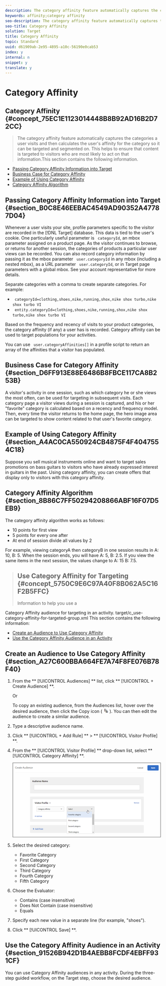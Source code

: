 ```yaml
---
description: The category affinity feature automatically captures the categories a user visits and then calculates the user's affinity for the category so it can be targeted and segmented on. This helps to ensure that content is targeted to visitors who are most likely to act on that information.
keywords: affinity;category affinity
seo-description: The category affinity feature automatically captures the categories a user visits and then calculates the user's affinity for the category so it can be targeted and segmented on. This helps to ensure that content is targeted to visitors who are most likely to act on that information.
seo-title: Category Affinity
solution: Target
title: Category Affinity
topic: Standard
uuid: d61909ab-2e95-4895-a10c-56190e0cab53
index: y
internal: n
snippet: y
translate: y
---
```


# Category Affinity

## Category Affinity {#concept_75EC1E1123014448B8B92AD16B2D72CC}
>The category affinity feature automatically captures the categories a user visits and then calculates the user's affinity for the category so it can be targeted and segmented on. This helps to ensure that content is targeted to visitors who are most likely to act on that information.This section contains the following information. 


* [ Passing Category Affinity Information into Target](c_category_affinity.md#section_B0C8E46EEBAC4549AD90352A47787D04)
* [ Business Case for Category Affinity](c_category_affinity.md#section_D6FF913E88E6486B8FBCE117CA8B253B)
* [ Example of Using Category Affinity](c_category_affinity.md#section_A4AC0CA550924CB4875F4F4047554C18)
* [ Category Affinity Algorithm](c_category_affinity.md#section_8B86C7FF50294208866ABF16F07D5EB9)


## Passing Category Affinity Information into Target {#section_B0C8E46EEBAC4549AD90352A47787D04}

Whenever a user visits your site, profile parameters specific to the visitor are recorded in the [!DNL  Target] database. This data is tied to the user's cookie. One particularly useful parameter is ` categoryId`, an mbox parameter assigned on a product page. As the visitor continues to browse, or returns for another session, the categories of products a particular user views can be recorded. You can also record category information by passing it as the mbox parameter ` user.categoryId` in any mbox (including a nested mbox), as a URL parameter ` user.categoryId`, or in Target page parameters with a global mbox. See your account representative for more details. 

Separate categories with a comma to create separate categories. For example: 


* ` categoryId=clothing,​shoes,​nike,​running,​shox,​nike shox turbo,​nike shox turbo VI`
* ` entity.categoryId=clothing,​shoes,​nike,​running,​shox,​nike shox turbo,​nike shox turbo VI`


Based on the frequency and recency of visits to your product categories, the category affinity (if any) a user has is recorded. Category affinity can be used to target populations for your activities. 

You can use ` user.categoryAffinities[]` in a profile script to return an array of the affinities that a visitor has populated. 

## Business Case for Category Affinity {#section_D6FF913E88E6486B8FBCE117CA8B253B}

A visitor's activity in one session, such as which category he or she views the most often, can be used for targeting in subsequent visits. Each category page a visitor views during a session is captured, and his or her "favorite" category is calculated based on a recency and frequency model. Then, every time the visitor returns to the home page, the hero image area can be targeted to show content related to that user's favorite category. 

## Example of Using Category Affinity {#section_A4AC0CA550924CB4875F4F4047554C18}

Suppose you sell musical instruments online and want to target sales promotions on bass guitars to visitors who have already expressed interest in guitars in the past. Using category affinity, you can create offers that display only to visitors with this category affinity. 

## Category Affinity Algorithm {#section_8B86C7FF50294208866ABF16F07D5EB9}

The category affinity algorithm works as follows: 


* 10 points for first view
* 5 points for every one after
* At end of session divide all values by 2


For example, viewing categoryA then categoryB in one session results in A: 10, B: 5. When the session ends, you will have A: 5, B: 2.5. If you view the same items in the next session, the values change to A: 15 B: 7.5. 
>## Use Category Affinity for Targeting {#concept_5750C9E6C97A40F8B062A5C16F2B5FFC}
>Information to help you use a 
<wintitle>
  Category Affinity
</wintitle> audience for targeting in an activity. 
<draft-comment>
  target/c_use-category-affinity-for-targeted-group.xml 
</draft-comment>This section contains the following information: 


* [ Create an Audience to Use Category Affinity](c_category_affinity.md#section_A27C600BBA664FE7A74F8FE076B78F40)
* [ Use the Category Affinity Audience in an Activity](c_category_affinity.md#section_91526B942D1B4AEBB8FCDF4EBFF931CF)


## Create an Audience to Use Category Affinity {#section_A27C600BBA664FE7A74F8FE076B78F40}


1. From the ** [!UICONTROL  Audiences] ** list, click ** [!UICONTROL  + Create Audience] **. 

   Or 

   To copy an existing audience, from the Audiences list, hover over the desired audience, then click the Copy icon (  ![](../../assets/icon_copy.png) ). You can then edit the audience to create a similar audience. 

1. Type a descriptive audience name. 

1. Click ** [!UICONTROL  + Add Rule] ** > ** [!UICONTROL  Visitor Profile] **. 

1. From the ** [!UICONTROL  Visitor Profile] ** drop-down list, select ** [!UICONTROL  Category Affinity] **. 

   ![](../../assets/affinity.png) 

1. Select the desired category: 


    * Favorite Category
    * First Category
    * Second Category
    * Third Category
    * Fourth Category
    * Fifth Category


1. Chose the Evaluator: 


    * Contains (case insensitive)
    * Does Not Contain (case insensitive)
    * Equals


1. Specify each new value in a separate line (for example, "shoes"). 

1. Click ** [!UICONTROL  Save] **. 



## Use the Category Affinity Audience in an Activity {#section_91526B942D1B4AEBB8FCDF4EBFF931CF}

You can use Category Affinity audiences in any activity. During the three-step guided workflow, on the Target step, choose the desired audience. 
